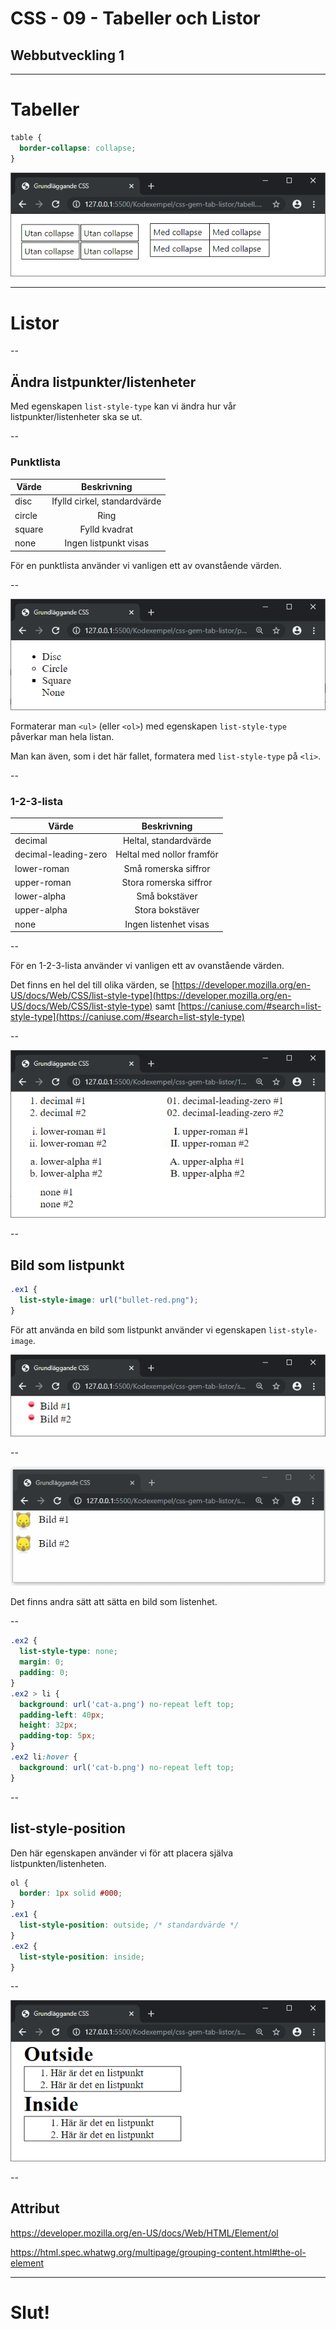 # CSS - 09 - Tabeller och Listor

## Webbutveckling 1

---

# Tabeller

```css
table {
  border-collapse: collapse;
}
```

![tabell](images/css-09-tab.PNG)

---

# Listor

--

## Ändra listpunkter/listenheter

Med egenskapen `list-style-type` kan vi ändra hur vår listpunkter/listenheter ska se ut.

--

### Punktlista

| Värde         | Beskrivning                   |
| ------------- |:----------------------------:|
| disc          | Ifylld cirkel, standardvärde |
| circle        | Ring                         |
| square        | Fylld kvadrat                |
| none          | Ingen listpunkt visas        |

För en punktlista använder vi vanligen ett av ovanstående värden.

--

![lista](images/css-09-punkt.PNG)

Formaterar man `<ul>` (eller `<ol>`) med egenskapen `list-style-type` påverkar man hela listan.

Man kan även, som i det här fallet, formatera med `list-style-type` på `<li>`.

--

### 1-2-3-lista

| Värde                | Beskrivning                   |
| -------------------- |:----------------------------:|
| decimal              | Heltal, standardvärde        |
| decimal-leading-zero | Heltal med nollor framför    |
| lower-roman          | Små romerska siffror         |
| upper-roman          | Stora romerska siffror       |
| lower-alpha          | Små bokstäver                |
| upper-alpha          | Stora bokstäver              |
| none                 | Ingen listenhet visas        |

--

För en 1-2-3-lista använder vi vanligen ett av ovanstående värden. 

Det finns en hel del till olika värden, se [https://developer.mozilla.org/en-US/docs/Web/CSS/list-style-type](https://developer.mozilla.org/en-US/docs/Web/CSS/list-style-type) samt [https://caniuse.com/#search=list-style-type](https://caniuse.com/#search=list-style-type)

--

![lista](images/css-09-123.PNG)

--

## Bild som listpunkt


```css
.ex1 {
  list-style-image: url("bullet-red.png");
}
```

För att använda en bild som listpunkt använder vi egenskapen `list-style-image`.

![lista](images/css-09-image.PNG)

--

![lista](images/css-09-ani.gif)

Det finns andra sätt att sätta en bild som listenhet.

--

```css
.ex2 {
  list-style-type: none;
  margin: 0;
  padding: 0;
}
.ex2 > li {
  background: url('cat-a.png') no-repeat left top;
  padding-left: 40px;
  height: 32px;
  padding-top: 5px;
}
.ex2 li:hover {
  background: url('cat-b.png') no-repeat left top;
}
```

--

## list-style-position

Den här egenskapen använder vi för att placera själva listpunkten/listenheten.

```css
ol {
  border: 1px solid #000;
}
.ex1 {
  list-style-position: outside; /* standardvärde */
}
.ex2 {
  list-style-position: inside;
}
```

--

![lista](images/css-09-inout.PNG)

--

## Attribut

https://developer.mozilla.org/en-US/docs/Web/HTML/Element/ol

https://html.spec.whatwg.org/multipage/grouping-content.html#the-ol-element

---

# Slut!
